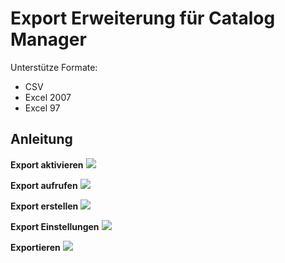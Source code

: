 Export Erweiterung für Catalog Manager
===============

Unterstütze Formate:

- CSV
- Excel 2007
- Excel 97

## Anleitung

**Export aktivieren**
![](https://catalog-manager.alexandernaumov.de/files/air-theme/media/screenshots/export/screenshot-1.png)

**Export aufrufen**
![](https://catalog-manager.alexandernaumov.de/files/air-theme/media/screenshots/export/screenshot-2.png)

**Export erstellen**
![](https://catalog-manager.alexandernaumov.de/files/air-theme/media/screenshots/export/screenshot-3.png)

**Export Einstellungen**
![](https://catalog-manager.alexandernaumov.de/files/air-theme/media/screenshots/export/screenshot-4.png)

**Exportieren**
![](https://catalog-manager.alexandernaumov.de/files/air-theme/media/screenshots/export/screenshot-5.png)
